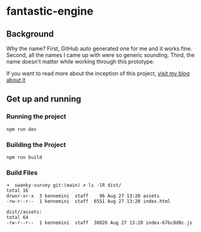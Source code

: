 # fantastic-engine

## Background

Why the name? First, GitHub auto generated one for me and it works fine. Second, all the names I came up with were
so generic sounding. Third, the name doesn't matter while working through this prototype.

If you want to read more about the inception of this project, [visit my blog about it](https://kennedy.jp/web-widgets/)

## Get up and running

### Running the project

```shell
npm run dev
```

### Building the Project

```shell
npm run build
```

### Build Files

```shell
➜  swanky-survey git:(main) ✗ ls -lR dist/
total 16
drwxr-xr-x  3 kennemini  staff    96 Aug 27 13:20 assets
-rw-r--r--  1 kennemini  staff  6551 Aug 27 13:20 index.html

dist//assets:
total 64
-rw-r--r--  1 kennemini  staff  30826 Aug 27 13:20 index-67bc8d0c.js

```